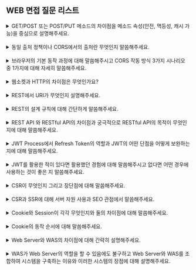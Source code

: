 ## WEB 면접 질문 리스트

<details>
    <summary>GET/POST 또는 POST/PUT 메소드의 차이점을 메소드 속성(안전, 멱등성, 캐시 가능)을 중심으로 설명해주세요.</summary>
    <br/>
<div markdown="1">       
GET 메소드는 CRUD연산 중 Read에 해당하고 URI가 가진 정보를 검색하기 위한 요청을 하기 위해 사용합니다. 요청을 전송할 때 필요한 데이터를 Body에 담지 않고 쿼리스트링을 통해 전송합니다. 또 GET은 불필요한 요청을 제한하기 위해 요청이 캐시될 수 있습니다. css, 이미지 같은 정적 컨텐츠는 데이터양이 크고, 변경될 일이 적어서 반복해서 동일한 요청을 보낼 필요가 없기 때문에 GET을 많이 사용합니다. 정적 컨텐츠를 요청하고 나면 브라우저에서는 요청을 캐시해두고, 동일한 요청이 발생할 때 서버로 요청을 보내지 않고 캐시된 데이터를 사용할 수 있기 때문입니다. 따라서 POST와 달리 여러 번 요청하더라도 응답값이 똑같은 멱등성을 가지고 있습니다.
</div>
<br/>
<div markdown="1">       
POST 메소드는 CRUD 연산 중 Create에 해당하고 클라이언트가 정보를 입력하여 서버로 해당 정보를 전달할 때 사용합니다. POST 방식은 리소스를 생성/변경하기 위해 설계되었기 때문에 GET과 달리 전송해야 할 데이터를 HTTP 메세지의 Body에 담아 전송합니다. 이처럼 POST는 데이터가 Body로 전송되고 내용이 눈에 보이지 않아 GET보다는 보안적인 면에서 안전합니다. 또 POST로 요청을 보낼 때는 요청 헤더의 Content-Type에 요청 데이터의 타입을 표시해야 하고 리소스를 새로 생성하거나 업데이트할 때 사용되기 때문에 멱등성을 가지고 있지 않습니다.
</div>
</details>

<br/>
<details>
    <summary>동일 출처 정책이나 CORS에서의 출처란 무엇인지 말씀해주세요.</summary>
    <br/>
<div markdown="1">       
POST 메소드는 CRUD 연산 중 Create에 해당하고 클라이언트가 정보를 입력하여 서버로 해당 정보를 전달할 때 사용합니다. POST 방식은 리소스를 생성/변경하기 위해 설계되었기 때문에 GET과 달리 전송해야 할 데이터를 HTTP 메세지의 Body에 담아 전송합니다. 이처럼 POST는 데이터가 Body로 전송되고 내용이 눈에 보이지 않아 GET보다는 보안적인 면에서 안전합니다. 또 POST로 요청을 보낼 때는 요청 헤더의 Content-Type에 요청 데이터의 타입을 표시해야 하고 리소스를 새로 생성하거나 업데이트할 때 사용되기 때문에 멱등성을 가지고 있지 않습니다.
</div>
</details>

<br/>
<details>
    <summary>브라우저의 기본 동작 과정에 대해 말씀해주시고 CORS 작동 방식 3가지 시나리오 중 1가지에 대해 자세히 말씀해주세요.</summary>
    <br/>
<div markdown="1">       
브라우저의 CORS 기본 동작에 대해 말씀드리겠습니다. 우선 웹 클라이언트는 HTTP 프로토콜을 이용하여 서버에 요청을 보내게 됩니다. 이때 브라우저는 HTTP 요청 헤더에 Origin이라는 필드에 자신의 출처를 함께 담아 보냅니다. 이후 서버가 이 요청에 대한 응답을 할 때 응답 헤더에 Access-Control-Allow-Origin이라는 필드를 추가하고 해당 필드의 값으로 이 리소스를 접근하는 것이 허용된 출처 URL을 넣어 보냅니다. 응답을 받은 브라우저는 자신이 보냈던 요청의 Origin과 서버가 보내준 응답의 Access-Control-Allow-Origin을 비교해 본 후 차단할지 말지를 결정합니다. 값이 다르다면 해당 응답을 사용하지 않고 버립니다. 이때 CORS에러가 발생합니다. 값이 같다면 유효하기 때문에 다른 출처의 리소스를 문제없이 가져올 수 있습니다.
</div>
<br/>
<div markdown="1">       
CORS 작동 방식에는 예비 요청, 단순 요청, 인증된 요청 3가지 시나리오가 있습니다. 저는 그중에서 예비 요청에 대해 자세히 말씀드리겠습니다. 예비 요청 방식은 브라우저에서 요청을 보낼 때 한 번에 바로 보내지 않고 먼저 예비 요청을 보내 서버와 잘 통신되는지 확인한 후 본 요청을 보내는 것을 의미합니다. 예비 요청의 역할은 본 요청을 보내기 전에 브라우저 스스로 안전한 요청인지 미리 확인하는 것입니다. 이때 예비요청의 HTTP 메소드를 GET이나 POST가 아닌 OPTIONS라는 요청이 사용된다는 특징을 가지고 있습니다. 이 예비 요청은 실제 요청에 걸리는 시간이 늘어나게 되어 어플리케이션 성능에 영향을 미치는 단점을 가지고 있습니다. 또한 수행하는 API 호출 수가 많으면 많을수록 예비 요청으로 인해 서버 요청을 배로 보내게 되어 비용적 측면에서도 부담이 됩니다. 이는 브라우저 캐시를 이용해 서버 응답의 Access-Control-Max-Age 헤더에 캐시될 시간을 명시해주면 이 예비 요청을 캐싱시켜 최적화시키는 것으로 어느정도 해결할 수 있습니다.
</div>
</details>

<br/>
<details>
    <summary>웹소켓과 HTTP의 차이점은 무엇인가요?</summary>
    <br/>
<div markdown="1">       
웹 소켓은 서버와 클라이언트 간의 메시지 교환을 위한 통신 규약입니다. 웹 소켓은 Socket Connection을 유지한 채로 실시간으로 양방향 통신 및 데이터 전송이 가능합니다. 또한 서버와 클라이언트가 한 번 연결되면 계속 같은 라인으로 통신하여 상태를 유지할 수 있고 TCP Connection 비용을 아낄 수 있습니다. HTTP 또한 클라이언트와 서버 간 통신을 위한 통신 규칙 세트 또는 프로토콜을 의미합니다. 하지만 웹 소켓과 달리 단방향 통신이고 기본적으로 무상태 (stateless)이므로 상태를 저장하지 않습니다. 클라이언트에서 서버로 Request를 보내면 서버는 클라이언트로 Response를 보내는 방식으로 동작합니다.
</div>
</details>

<br/>
<details>
    <summary>REST에서 URI가 무엇인지 설명해주세요.</summary>
    <br/>
<div markdown="1">       
REST에서의 URI는 Uniform Resource Identifier의 약자로 인터넷 상의 자원을 식별하기 위한 문자열의 구성을 의미합니다. URI는 인터넷 상 자원의 위치를 의미하는 URL을 포함합니다.
</div>
</details>

<br/>
<details>
    <summary>REST의 설계 규칙에 대해 간단하게 말씀해주세요.</summary>
    <br/>
<div markdown="1">       
< REST API 설계 기본 규칙 >

1.  URI는 명사를 사용한다.
2.  슬래시 구분자(/ )는 계층 관계를 나타내는데 사용한다.
3.  URI 마지막 문자로 슬래시(/ )를 포함하지 않는다.
4.  밑줄( \_ )을 사용하지 않고, URI 가독성을 높일 수 있는 하이픈( - )을 사용한다.
5.  URI 경로는 소문자로만 구성한다.
6.  HTTP 응답 상태 코드 사용한다.
7.  파일확장자는 URI에 포함하지 않는다.
</div>

</details>

<br/>
<details>
    <summary>REST API 와 RESTful API의 차이점과 궁극적으로 RESTful API의 목적이 무엇인지에 대해 말씀해주세요.</summary>
    <br/>
<div markdown="1">       
REST API는 자원을 이름으로 구분해 해당 자원의 상태 및 정보를 주고 받는 모든 것을 의미하는 REST를 기반으로 만들어진 API입니다. 최근 OpenAPI, 마이크로 서비스 등은 모두 REST API 형태로 제공되고 있습니다. RESTful API는 REST의 원리를 따르는 시스템을 의미합니다. 하지만 REST를 사용하였다고 하여 모두 RESTful한 것이 아니라 REST API의 설계 규칙을 잘 지켜서 설계된 API만이 RESTful API입니다.
</div>
<br/>
<div markdown="1">       
이를 바탕으로 궁극적인 RESTful API의 목적은 이해하기 쉽고 사용하기 쉬운 REST API를 만드는 것입니다. 근본적인 목적은 성능 향상이 아니라 일관적인 컨벤션을 통해 API의 이해도 및 호환성을 높이는 것입니다.
</div>
</details>

<br/>
<details>
    <summary>JWT Process에서 Refresh Token의 역할과 JWT의 어떤 단점을 어떻게 보완하는 지에 대해 말씀해주세요.</summary>
    <br/>
<div markdown="1">       
JWT란 JSON Web Token의 약자로 JSON 데이터 구조로 표현한 Token에 인증에 필요한 정보들을 담은 후 암호화하여 사용하는 서명된 토큰입니다. 서버와 클라이언트 간 정보를 주고 받을 때, HTTP 리퀘스트 헤더에 JSON 토큰을 넣은 후에 서버는 별도의 인증 과정 없이 헤더에 포함되어 있는 JWT 정보를 통해 인증합니다.
</div>
<br/>
<div markdown="1">       
이러한 JWT 과정에서 Refresh Token은 기존에 발급한 Access Token이 만료 시 해당 토큰의 유효 기간을 연장하기 위한 토큰 역할을 합니다. 해당 Refresh token으로 Access Token을 새로 발급할 수 있기 때문에 토큰을 탈취당할 수 있는 JWT 단점을 보완할 수 있습니다. 토큰을 탈취당했을 경우 만료될 때까지 대처가 불가능합니다. 이를 해결하기 위해 token의 만료 시간을 짧게 설정하고 JWT를 처음 발급할 때 Access Token과 함께 Refresh Token을 발급하여 탈취 위험과 짧은 만료 시간 또한 해결할 수 있습니다. 
</div>
</details>

<br/>
<details>
    <summary>JWT를 활용한 적이 있다면 활용했던 경험에 대해 말씀해주시고 없다면 어떤 경우에 사용하는 것이 좋은 지 말씀해주세요.</summary>
    <br/>
<div markdown="1">       
저는 앱 개발을 하면서 JWT를 활용한 경험이 있습니다. 사용자가 id와 password를 입력하여 로그인 시도 시 해당 요청을 서버에게 보내줍니다. 서버는 Access token을 발급하고 JWT 토큰을 클라이언트 측인 저에게 넘겨줍니다. 저는 해당 토큰을 API 요청 시 Authourization header에 담아서 보냅니다. 이렇게 JWT를 활용하여 별도의 인증 과정없이 수월하게 데이터를 주고받을 수 있었습니다. 
</div>
</details>

<br/>
<details>
    <summary>CSR이 무엇인지 그리고 장단점에 대해 말씀해주세요.</summary>
    <br/>
<div markdown="1">       
CSR은 Client Side Rendering의 약자로 최초 로딩시 서버에서 HTML파일을 보내주고 HTML에 링크된 CSS, JavaScript 등 각종 리소스들을 받아와 프론트에서 동적으로 렌더링하는 것입니다. 이는 서버측에서 렌더링을 하는 SSR과 달리 클라이언트 측에서 렌더링을 합니다. CSR의 장점은 최초 로딩을 오래 걸리지만 그 이후는 빠른 페이지 전화이 가능하다는 것입니다. 또 매 페이지 이동마다 새롭게 서버에게 완성된 HTML을 요청하는 것이 아니라 필요한 데이터만 요청하여 서버의 부담을 줄이고 효율성을 높일 수 있습니다. CSR의 단점은 최초 로딩 시 모든 리소스들을 받아와 렌더링하기 때문에 초기 로딩 속도가 느리다는 것입니다. 또한 초기에 받아온 HTML파일에는 어플리케이션에 필요한 JS링크만 들어있고 데이터는 비어있기 때문에 검색엔진이 웹페이지를 분석하기 어렵습니다.
</div>
</details>

<br/>
<details>
    <summary>CSR과 SSR에 대해 서버 자원 사용과 SEO 관점에서 말씀해주세요.</summary>
    <br/>
<div markdown="1">       
CSR은 매 페이지 이동마다 새롭게 서버에게 완성된 HTML을 요청하는 것이 아니라 필요한 데이터만 요청하여 서버의 부담이 적지만, SSR은 페이지를 이동할 때마다 서버에게 요청을 하여 전체적인 웹 사이트를 가져오기 때문에 깜빡임 현상이 발생하고 서버의 부하가 증가합니다.
</div>
<br/>
<div markdown="1">       
SEO는 Search Engine Optimization의 약자로 웹 사이트가 검색 결과에 더 잘 보이도록 최적화하는 과정입니다. SEO를 위해서는 서버에서 클라이언트로 완전한 HTML 페이지를 내려줘야 하기 때문에 SSR에서는 SEO가 가능하지만 CSR에서는 SEO가 불가능합니다. 
</div>
</details>

<br/>
<details>
    <summary>Cookie와 Session이 각각 무엇인지와 둘의 차이점에 대해 말씀해주세요.</summary>
    <br/>
<div markdown="1">       
Cookie는 HTTP의 일종으로 사용자가 어떠한 웹 사이트를 방문할 경우, 그 사이트가 사용하고 있는 서버에서 사용자의 컴퓨터에 저장하는 작은 기록 정보 파일입니다. Session은 방문자가 서버에 접속해 있는 상태를 하나의 단위로 보고 이를 세션이라고 합니다. 쿠키와 세션에는 4가지 큰 차이점이 있습니다. 첫번째는 라이프 사이클입니다. 쿠키는 파일로 저장되기 때문에 브라우저를 종료해도 정보가 유지될 수 있습니다. 또한 만료 기간을 따로 지정해 쿠키를 삭제할 때까지 유지할 수 있습니다. 하지만 세션은 만료 기간을 정할 수는 있지만, 브라우저가 종료되면 만료 기간에 상관없이 삭제가 됩니다. 두번째는 사용자의 정보가 저장되는 위치입니다. 쿠키는 서버의 자원을 전혀 사용하지 않지만, 세션은 서버의 자원을 사용합니다. 세번째는 보안입니다. 쿠키는 클라이언트 로컬에 저장되기 때문에 변질될 수 있고 Request할 때 스니핑 당할 우려가 있어서 보안에 취약합니다. 하지만 세션은 쿠키를 이용해서 Session ID만 저장하고 그것으로 구분하여 서버에서 처리하기 때문에 비교적 보안성이 높습니다. 마지막으로 속도차이가 있습니다. 쿠키는 쿠키에 정보가 있기 때문에 서버에게 요청 시 속도가 빠릅니다. 하지만 세션은 정보가 서버에 있기 때문에 요청 처리가 요구되어 비교적 속도가 느립니다.
</div>
</details>

<br/>
<details>
    <summary>Cookie의 동작 순서에 대해 말씀해주세요.</summary>
    <br/>
<div markdown="1">       
① 클라이언트가 페이지를 요청 (사용자가 웹사이트에 접근)

② 서버는 쿠키를 생성

③ HTTP 헤더에 쿠키를 포함시켜 응답

④ 브라우저가 종료되어도 쿠키 만료 기간이 있다면 클라이언트에서 보관하고 있음

⑤ 같은 요청을 할 경우 HTTP 헤더에 쿠키를 함께 보냄

⑥ 서버에서 쿠키를 읽어 이전 상태 정보를 변경할 필요가 있을 때 쿠키를 업데이트하여 변경된 쿠키를 HTTP 헤더에 포함시켜 응답

</div>
</details>

<br/>
<details>
    <summary>Web Server와 WAS의 차이점에 대해 간략히 설명해주세요.</summary>
    <br/>
<div markdown="1">       
Web Server는 HTTP 프로토콜을 기반으로 클라이언트가 요청한 정적 리소스를 제공하는 서버입니다. 정적 리소스 제공이 주요 기능이고 애플리케이션 로직 같은 동적인 처리가 필요한 경우에는 웹 애플리케이션을 호출합니다. 이에 반면 WAS는 DB 조회 혹은 다양한 로직 처리를 요구하는 동적 컨텐츠를 제공하기 위한 서버입니다. 요청에 따라 DB에서 데이터를 조회하거나 비즈니스 로직을 수행하여 결과를 만들어 응답하기에 자원의 효율적인 사용이 가능합니다. 간단하게 차이점에 대해 정리한다면 웹 서버는 정적인 데이터를 처리하는 서버이고 WAS는 동적인 데이터를 위주로 처리하는 서버입니다. 
</div>
</details>

<br/>
<details>
    <summary>WAS가 Web Server의 역할을 할 수 있음에도 불구하고 Web Server와 WAS를 조합하여 시스템을 구축하는 이유와 이러한 시스템의 장점에 대해 설명해주세요.</summary>
    <br/>
<div markdown="1">       
WAS가 Web Server의 역할까지 수행할 수 있지만, WAS가 정적 콘텐츠 요청까지 처리하게 된다면, 부하가 커지고 동적 컨텐츠 처리가 지연되면서 수행 속도가 느려지게 될 것입니다. 이에 따라 페이지 노출 시간이 늘어나는 문제가 발생하여 효율성 또한 크게 떨어지게 됩니다. 따라서 WAS는 DB 조회 및 다양한 로직을 처리하는데 집중을 해야 하는 만큼 단순한 정적 콘텐츠는 웹 서버에게 맡기면 기능을 분리하여 서버 부하를 방지해주어야 합니다. 이를 통해 효율적인 리소스 관리가 가능해지고 물리적으로 분리하여 보안을 강화할 수 있는 장점을 가질 수 있습니다. 또한 장애 극복 및 대응에도 유리합니다. 
</div>
</details>
